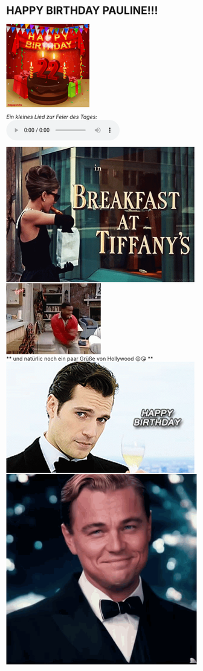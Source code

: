 # HAPPY BIRTHDAY PAULINE!!!
![GIf](hbd.gif)

*Ein kleines Lied zur Feier des Tages:*
<audio src="allesgute.m4a" controls autoplay loop></audio>

![GIf](breakfast-at-tiffanys.gif)
</br>
![GIf](carlton.gif)
</br>
** und natürlic noch ein paar Grüße von Hollywood 😉😘 **
</br>
![GIf](henry.gif)
</br>
![GIf](cheers.gif)

